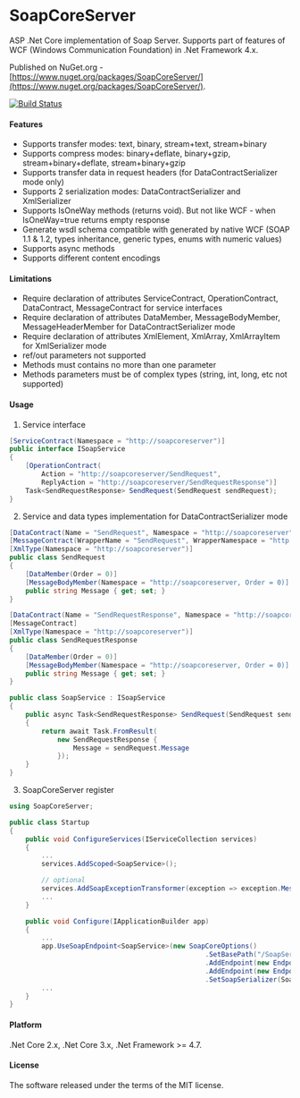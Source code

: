 # SoapCoreServer
ASP .Net Core implementation of Soap Server. Supports part of features of WCF (Windows Communication Foundation) in .Net Framework 4.x.

Published on NuGet.org - [https://www.nuget.org/packages/SoapCoreServer/](https://www.nuget.org/packages/SoapCoreServer/).

[![Build Status](https://koba.visualstudio.com/CI/_apis/build/status/mailkoba.SoapCoreServer?branchName=master)](https://koba.visualstudio.com/CI/_build/latest?definitionId=1&branchName=master)

#### Features

* Supports transfer modes: text, binary, stream+text, stream+binary
* Supports compress modes: binary+deflate, binary+gzip, stream+binary+deflate, stream+binary+gzip
* Supports transfer data in request headers (for DataContractSerializer mode only)
* Supports 2 serialization modes: DataContractSerializer and XmlSerializer
* Supports IsOneWay methods (returns void). But not like WCF - when IsOneWay=true returns empty response
* Generate wsdl schema compatible with generated by native WCF (SOAP 1.1 & 1.2, types inheritance, generic types, enums with numeric values)
* Supports async methods
* Supports different content encodings

#### Limitations

* Require declaration of attributes ServiceContract, OperationContract, DataContract, MessageContract for service interfaces
* Require declaration of attributes DataMember, MessageBodyMember, MessageHeaderMember for DataContractSerializer mode
* Require declaration of attributes XmlElement, XmlArray, XmlArrayItem for XmlSerializer mode
* ref/out parameters not supported
* Methods must contains no more than one parameter
* Methods parameters must be of complex types (string, int, long, etc not supported)

#### Usage

1. Service interface

```csharp
[ServiceContract(Namespace = "http://soapcoreserver")]
public interface ISoapService
{
    [OperationContract(
        Action = "http://soapcoreserver/SendRequest",
        ReplyAction = "http://soapcoreserver/SendRequestResponse")]
    Task<SendRequestResponse> SendRequest(SendRequest sendRequest);
}
```

2. Service and data types implementation for DataContractSerializer mode

```csharp
[DataContract(Name = "SendRequest", Namespace = "http://soapcoreserver")]
[MessageContract(WrapperName = "SendRequest", WrapperNamespace = "http://soapcoreserver", IsWrapped = true)]
[XmlType(Namespace = "http://soapcoreserver")]
public class SendRequest
{
    [DataMember(Order = 0)]
    [MessageBodyMember(Namespace = "http://soapcoreserver, Order = 0)]
    public string Message { get; set; }
}

[DataContract(Name = "SendRequestResponse", Namespace = "http://soapcoreserver")]
[MessageContract]
[XmlType(Namespace = "http://soapcoreserver")]
public class SendRequestResponse
{
    [DataMember(Order = 0)]
    [MessageBodyMember(Namespace = "http://soapcoreserver, Order = 0)]
    public string Message { get; set; }
}

public class SoapService : ISoapService
{
    public async Task<SendRequestResponse> SendRequest(SendRequest sendRequest)
    {
        return await Task.FromResult(
            new SendRequestResponse {
                Message = sendRequest.Message
            });
    }
}
```

3. SoapCoreServer register

```csharp
using SoapCoreServer;

public class Startup
{
    public void ConfigureServices(IServiceCollection services)
    {
        ...
        services.AddScoped<SoapService>();

        // optional
        services.AddSoapExceptionTransformer(exception => exception.Message);
        ...
    }

    public void Configure(IApplicationBuilder app)
    {
        ...
        app.UseSoapEndpoint<SoapService>(new SoapCoreOptions()
                                                 .SetBasePath("/SoapService")
                                                 .AddEndpoint(new Endpoint("/text", MessageType.Text))
                                                 .AddEndpoint(new Endpoint("/gzip", MessageType.StreamBinaryGZip))
                                                 .SetSoapSerializer(SoapSerializerType.DataContractSerializer));
        ...
    }
}
```
#### Platform

.Net Core 2.x, .Net Core 3.x, .Net Framework >= 4.7.

#### License

The software released under the terms of the MIT license.

